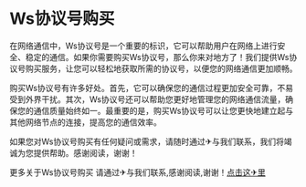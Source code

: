 # Ws协议号购买

在网络通信中，Ws协议号是一个重要的标识，它可以帮助用户在网络上进行安全、稳定的通信。如果你需要购买Ws协议号，那么你来对地方了！我们提供Ws协议号购买服务，让您可以轻松地获取所需的协议号，以便您的网络通信更加顺畅。

购买Ws协议号有许多好处。首先，它可以确保您的通信过程更加安全可靠，不易受到外界干扰。其次，Ws协议号还可以帮助您更好地管理您的网络通信流量，确保您的通信质量始终如一。最重要的是，购买Ws协议号可以让您更快地建立起与其他网络节点的连接，提高您的通信效率。

如果您对Ws协议号购买有任何疑问或需求，请随时通过✈与我们联系，我们将竭诚为您提供帮助。感谢阅读，谢谢！

更多关于Ws协议号购买 请通过✈与我们联系,感谢阅读,谢谢！[点击这✈里](https://t.me/sjlmbot)